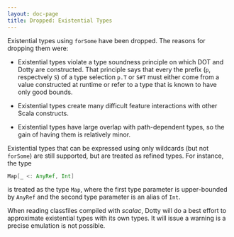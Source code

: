 ```yaml
---
layout: doc-page
title: Dropped: Existential Types
---
```


Existential types using `forSome` have been dropped. The reasons for dropping them were:

 - Existential types violate a type soundness principle on which DOT
   and Dotty are constructed. That principle says that every the
   prefix (`p`, respectvely `S`) of a type selection `p.T` or `S#T`
   must either come from a value constructed at runtime or refer to a
   type that is known to have only good bounds.

 - Existential types create many difficult feature interactions
   with other Scala constructs.

 - Existential types have large overlap with path-dependent types,
   so the gain of having them is relatively minor.

Existential types that can be expressed using only wildcards (but not
`forSome`) are still supported, but are treated as refined types.
For instance, the type
```scala
Map[_ <: AnyRef, Int]
```
is treated as the type `Map`, where the first type parameter
is upper-bounded by `AnyRef` and the second type parameter is an alias
of `Int`.

When reading classfiles compiled with _scalac_, Dotty will do a best
effort to approximate existential types with its own types. It will
issue a warning is a precise emulation is not possible.
